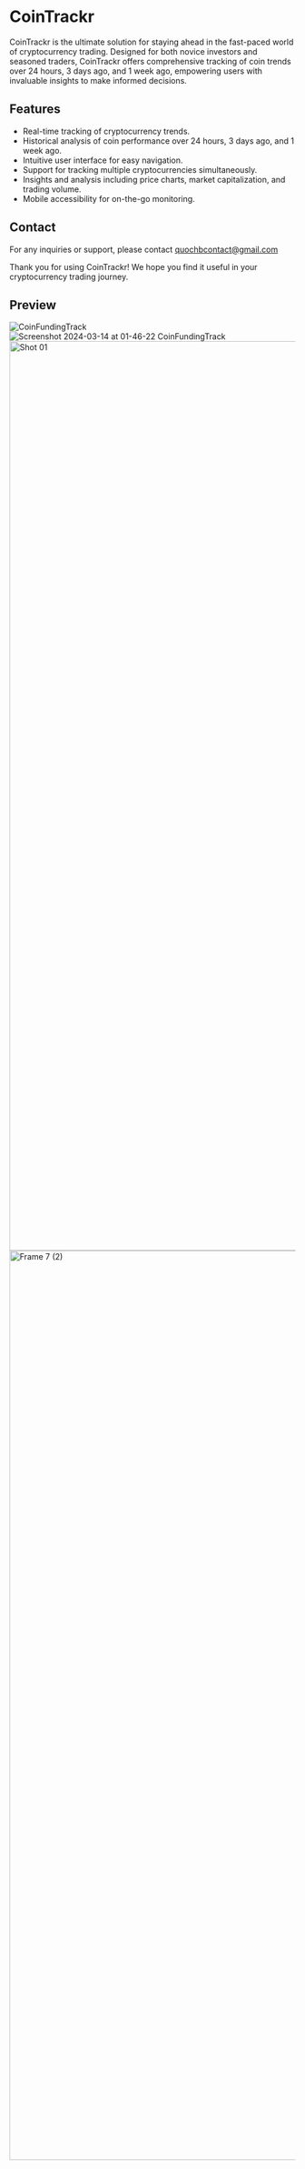 
# CoinTrackr

CoinTrackr is the ultimate solution for staying ahead in the fast-paced world of cryptocurrency trading. Designed for both novice investors and seasoned traders, CoinTrackr offers comprehensive tracking of coin trends over 24 hours, 3 days ago, and 1 week ago, empowering users with invaluable insights to make informed decisions.


## Features

- Real-time tracking of cryptocurrency trends.
- Historical analysis of coin performance over 24 hours, 3 days ago, and 1 week ago.
- Intuitive user interface for easy navigation.
- Support for tracking multiple cryptocurrencies simultaneously.
- Insights and analysis including price charts, market capitalization, and trading volume.
- Mobile accessibility for on-the-go monitoring.

## Contact
For any inquiries or support, please contact quochbcontact@gmail.com

Thank you for using CoinTrackr! We hope you find it useful in your cryptocurrency trading journey.
## Preview


![CoinFundingTrack](https://github.com/quocbahuynh/CoinTrackr/assets/39693803/612c51f5-c387-4b77-a85d-54458ed5e025)
![Screenshot 2024-03-14 at 01-46-22 CoinFundingTrack](https://github.com/quocbahuynh/CoinTrackr/assets/39693803/438c9141-80c5-4008-bf6b-6717ecf8009a)
<img width="1600" alt="Shot 01" src="https://github.com/quocbahuynh/CoinTrackr/assets/39693803/7a68bf92-c956-47fa-99cc-b377010b7f80">
<img width="1600" alt="Frame 7 (2)" src="https://github.com/quocbahuynh/CoinTrackr/assets/39693803/a805be19-0c4d-407a-9124-ab60866f4098">
